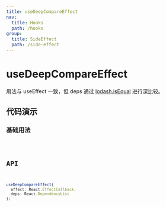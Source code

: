 ```yaml
---
title: useDeepCompareEffect
nav:
  title: Hooks
  path: /hooks
group:
  title: SideEffect
  path: /side-effect
---
```


# useDeepCompareEffect

用法与 useEffect 一致，但 deps 通过 [lodash.isEqual](https://lodash.com/docs/4.17.15#isEqual) 进行深比较。


## 代码演示

### 基础用法

<code src="./demo/demo1.tsx" />

## API

```typescript
useDeepCompareEffect(
  effect: React.EffectCallback,
  deps: React.DependencyList
);
```
